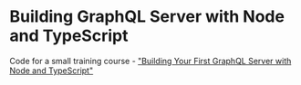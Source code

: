 # Building GraphQL Server with Node and TypeScript

Сode for a small training course - <a href="https://www.newline.co/" target="_blank">"Building Your First GraphQL Server with Node and TypeScript"</a>
